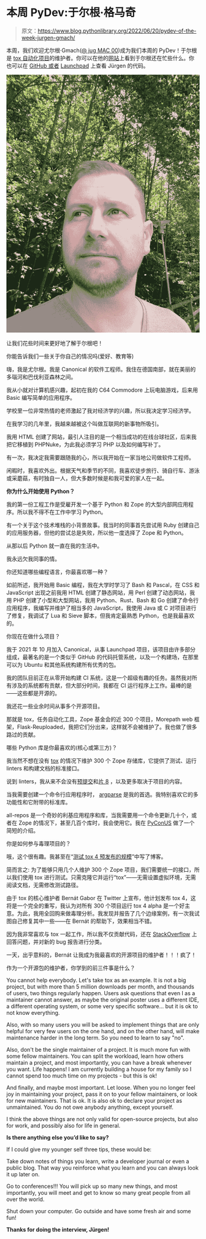 # 本周 PyDev:于尔根·格马奇

> 原文：<https://www.blog.pythonlibrary.org/2022/06/20/pydev-of-the-week-jurgen-gmach/>

本周，我们欢迎尤尔根·Gmach([@ jug MAC 00](https://twitter.com/jugmac00))成为我们本周的 PyDev！于尔根是 [tox 自动化项目](https://tox.wiki/en/latest/)的维护者。你可以在他的[网站](https://jugmac00.github.io/)上看到于尔根还在忙些什么。你也可以在 [GitHub 或者](https://github.com/jugmac00) [Launchpad](https://launchpad.net/~jugmac00) 上查看 Jürgen 的代码。

![Jürgen Gmach](img/3305d3651d44e032e4f612ae6e2c1d21.png)

让我们花些时间来更好地了解于尔根吧！

你能告诉我们一些关于你自己的情况吗(爱好、教育等)

嗨，我是尤尔根。我是 Canonical 的软件工程师。我住在德国南部，就在美丽的多瑙河和巴伐利亚森林之间。

我从小就对计算机感兴趣，起初在我的 C64 Commodore 上玩电脑游戏，后来用 Basic 编写简单的应用程序。

学校里一位非常热情的老师激起了我对经济学的兴趣，所以我决定学习经济学。

在我学习的几年里，我越来越被这个叫做互联网的新事物所吸引。

我用 HTML 创建了网站，最引人注目的是一个相当成功的在线台球社区，后来我把它移植到 PHPNuke，为此我必须学习 PHP 以及如何编写补丁。

有一次，我决定我需要跟随我的心，所以我开始在一家当地公司做软件工程师。

闲暇时，我喜欢外出。根据天气和季节的不同，我喜欢徒步旅行、骑自行车、游泳或采蘑菇，有时独自一人，但大多数时候是和我可爱的家人在一起。

**你为什么开始使用 Python？**

我的第一份工程工作是受雇开发一个基于 Python 和 Zope 的大型内部网应用程序。所以我不得不在工作中学习 Python。

有一个关于这个技术堆栈的小背景故事。我当时的同事首先尝试用 Ruby 创建自己的应用服务器，但他的尝试总是失败，所以他一度选择了 Zope 和 Python。

从那以后 Python 就一直在我的生活中。

我永远欠我同事的情。

你还知道哪些编程语言，你最喜欢哪一种？

如前所述，我开始用 Basic 编程，我在大学时学习了 Bash 和 Pascal，在 CSS 和 JavaScript 出现之前我用 HTML 创建了静态网站，用 Perl 创建了动态网站，我用 PHP 创建了小型和大型网站，我用 Python、Rust、Bash 和 Go 创建了命令行应用程序，我编写并维护了相当多的 JavaScript，我使用 Java 或 C 对项目进行了修复，我调试了 Lua 和 Sieve 脚本，但我肯定最熟悉 Python，也是我最喜欢的。

你现在在做什么项目？

我于 2021 年 10 月加入 Canonical，从事 Launchpad 项目，该项目由许多部分组成，最著名的是一个类似于 GitHub 的代码托管系统，以及一个构建场，在那里可以为 Ubuntu 和其他系统构建所有优秀的包。

我的团队目前正在从零开始构建 CI 系统，这是一个超级有趣的任务。虽然我对所有涉及的系统都有贡献，但大部分时间，我都在 CI 运行程序上工作。最棒的是——这些都是开源的。

我还花一些业余时间从事多个开源项目。

那就是 tox，任务自动化工具，Zope 基金会的近 300 个项目，Morepath web 框架，Flask-Reuploaded，我把它们分出来，这样就不会被维护了。我也做了很多路过的贡献。

哪些 Python 库是你最喜欢的(核心或第三方)？

我当然不想在没有 [tox](https://github.com/tox-dev/tox) 的情况下维护 300 个 Zope 存储库，它提供了测试、运行 linters 和构建文档的标准接口。

说到 linters，我从来不会没有[预提交](https://github.com/pre-commit/pre-commit)和[片 8](https://github.com/PyCQA/flake8) ，以及更多取决于项目的内容。

当我需要创建一个命令行应用程序时， [argparse](https://docs.python.org/3/library/argparse.html) 是我的首选。我特别喜欢它的多功能性和它附带的标准库。

all-repos 是一个奇妙的利基应用程序和库，当我需要用一个命令更新几十个，或者在 Zope 的情况下，甚至几百个库时，我会使用它。我在 [PyConUS](https://youtu.be/5zEn3Jta2Dg?t=2040) 做了一个简短的介绍。

你是如何参与毒理项目的？

哦，这个很有趣。我甚至在“[测试 tox 4 预发布的规模](https://jugmac00.github.io/blog/testing-the-tox-4-pre-release-at-scale/)”中写了博客。

简而言之:
为了能够只用几个人维护 300 个 Zope 项目，我们需要统一的接口，所以我们使用 tox 进行测试。只需克隆它并运行“tox”——无需设置虚拟环境，无需阅读文档，无需修改测试路径。

由于 tox 的核心维护者 Bernát Gabor 在 Twitter 上宣布，他计划发布 tox 4，这将是一个完全的重写，我认为对所有 300 个项目运行 tox 4 alpha 是一个好主意。为此，我用全回购来做毒理分析。我发现并报告了几个边缘案例，有一次我试图自己修复其中一些——在 Bernát 的帮助下，效果相当不错。

因为我非常喜欢与 tox 一起工作，所以我不仅贡献代码，还在 [StackOverflow](https://stackoverflow.com/tags/tox) 上回答问题，并对新的 bug 报告进行分类。

一天，出乎意料的，Bernát 让我成为我最喜欢的开源项目的维护者！！！疯了！

作为一个开源包的维护者，你学到的前三件事是什么？

You cannot help everybody. Let's take tox as an example. It is not a big project, but with more than 5 million downloads per month, and thousands of users, two things regularly happen. Users ask questions that even I as a maintainer cannot answer, as maybe the original poster uses a different IDE, a different operating system, or some very specific software... but it is ok to not know everything.

Also, with so many users you will be asked to implement things that are only helpful for very few users on the one hand, and on the other hand, will make maintenance harder in the long term. So you need to learn to say "no".

Also, don't be the single maintainer of a project. It is much more fun with some fellow maintainers. You can split the workload, learn how others maintain a project, and most importantly, you can have a break whenever you want. Life happens! I am currently building a house for my family so I cannot spend too much time on my projects - but this is ok!

And finally, and maybe most important. Let loose. When you no longer feel joy in maintaining your project, pass it on to your fellow maintainers, or look for new maintainers. That is ok. It is also ok to declare your project as unmaintained. You do not owe anybody anything, except yourself.

I think the above things are not only valid for open-source projects, but also for work, and possibly also for life in general.

**Is there anything else you’d like to say?**

If I could give my younger self three tips, these would be:

Take down notes of things you learn, write a developer journal or even a public blog. That way you reinforce what you learn and you can always look it up later on.

Go to conferences!!! You will pick up so many new things, and most importantly, you will meet and get to know so many great people from all over the world.

Shut down your computer. Go outside and have some fresh air and some fun!

**Thanks for doing the interview, Jürgen!**